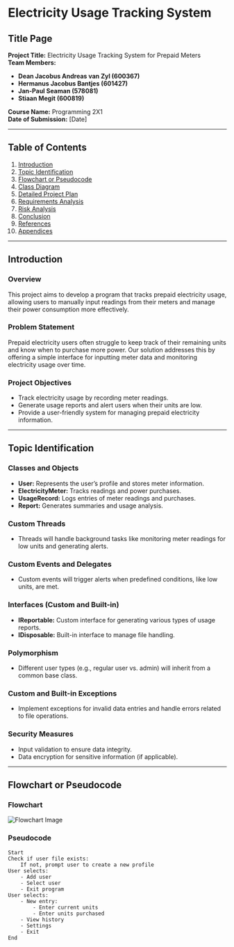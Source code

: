 # Electricity Usage Tracking System

## Title Page
**Project Title:** Electricity Usage Tracking System for Prepaid Meters  
**Team Members:** 
- **Dean Jacobus Andreas van Zyl (600367)**
- **Hermanus Jacobus Bantjes (601427)**
- **Jan-Paul Seaman (578081)**
- **Stiaan Megit (600819)**

**Course Name:** Programming 2X1  
**Date of Submission:** [Date]

---

## Table of Contents
1. [Introduction](#introduction)
2. [Topic Identification](#topic-identification)
3. [Flowchart or Pseudocode](#flowchart-or-pseudocode)
4. [Class Diagram](#class-diagram)
5. [Detailed Project Plan](#detailed-project-plan)
6. [Requirements Analysis](#requirements-analysis)
7. [Risk Analysis](#risk-analysis)
8. [Conclusion](#conclusion)
9. [References](#references)
10. [Appendices](#appendices)

---

## Introduction
### Overview
This project aims to develop a program that tracks prepaid electricity usage, allowing users to manually input readings from their meters and manage their power consumption more effectively.

### Problem Statement
Prepaid electricity users often struggle to keep track of their remaining units and know when to purchase more power. Our solution addresses this by offering a simple interface for inputting meter data and monitoring electricity usage over time.

### Project Objectives
- Track electricity usage by recording meter readings.
- Generate usage reports and alert users when their units are low.
- Provide a user-friendly system for managing prepaid electricity information.

---

## Topic Identification
### Classes and Objects
- **User:** Represents the user’s profile and stores meter information.
- **ElectricityMeter:** Tracks readings and power purchases.
- **UsageRecord:** Logs entries of meter readings and purchases.
- **Report:** Generates summaries and usage analysis.

### Custom Threads
- Threads will handle background tasks like monitoring meter readings for low units and generating alerts.

### Custom Events and Delegates
- Custom events will trigger alerts when predefined conditions, like low units, are met.

### Interfaces (Custom and Built-in)
- **IReportable:** Custom interface for generating various types of usage reports.
- **IDisposable:** Built-in interface to manage file handling.

### Polymorphism
- Different user types (e.g., regular user vs. admin) will inherit from a common base class.

### Custom and Built-in Exceptions
- Implement exceptions for invalid data entries and handle errors related to file operations.

### Security Measures
- Input validation to ensure data integrity.
- Data encryption for sensitive information (if applicable).

---

## Flowchart or Pseudocode
### Flowchart
![Flowchart Image](link_to_flowchart_diagram)

### Pseudocode
```plaintext
Start
Check if user file exists:
    If not, prompt user to create a new profile
User selects:
    - Add user
    - Select user
    - Exit program
User selects:
    - New entry:
        - Enter current units
        - Enter units purchased
    - View history
    - Settings
    - Exit
End
